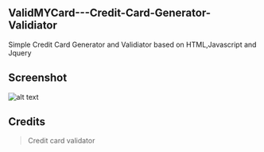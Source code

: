## ValidMYCard---Credit-Card-Generator-Validiator
 Simple Credit Card Generator and Validiator based on HTML,Javascript and Jquery
 
 ## Screenshot
 ![alt text](https://i.imgur.com/l6scahw.png)
 
 ## Credits
 > Credit card validator
